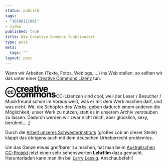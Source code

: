 ```yaml
--- 
status: publish
tags: 
- "10100111001"
- video
published: true
title: Wie Creative Commons funktioniert
type: post
meta: 
  tags: ""
layout: post
---
```

Wenn wir Arbeiten (Texte, Fotos, Weblogs, ...) ins Web stellen, so sollten wir das unter einer <a href="http://de.wikipedia.org/wiki/Creative_Commons">Creative Commons Lizenz</a> tun.

<img src='/media/wp/CreativeCommond_logo_trademark.gif' alt='Creative Commons Logo; Quelle: creativecommons.org' class="alignright border" />CC-Lizenzen sind cool, weil der Leser / Besucher / Musikfreund schon im Voraus weiß, was er mit dem Werk machen darf, und was nicht. Wir, die Schöpfer des Werks, geben dadurch einem anderen die Möglichkeit, unser Werk zu nutzen, statt es in unserem Archiv verstauben zu lassen. Dadurch werden wir zwar nicht reich, aber glücklich, sexy, berühmt... ;)

Durch die <a href="http://creativecommons.org/worldwide/de/">Arbeit unseres Schwesterinstituts</a> (großes Lob an dieser Stelle) klappt das übrigens auch mit dem deutschen Urheberrecht problemlos.

Um das Ganze etwas greifbarer zu machen, hat man beim <a href="http://www.creativecommons.org.au/">Australischen CC-Projekt</a> jetzt einen sehr sehenswerten <strong>Lehrfilm</strong> dazu gemacht. Herunterladen kann man ihn bei <a href="http://www.lessig.org/blog/archives/002896.shtml">Larry Lessig</a>. Anschaubefehl!
